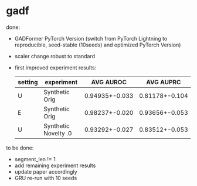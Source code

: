 # gadf

done:

- GADFormer PyTorch Version (switch from PyTorch Lightning to reproducible, seed-stable (10seeds) and optimized PyTorch Version)
- scaler change robust to standard
- first improved experiment results:

  |setting |experiment  |AVG AUROC |AVG AUPRC |
  |--- | --- | ---| ---|
  |U|Synthetic Orig|0.94935+-0.033|0.81178+-0.104|
  |E|Synthetic Orig|0.98237+-0.020|0.93656+-0.053|
  |U|Synthetic Novelty .0|0.93292+-0.027|0.83512+-0.053|

to be done:

- segment_len != 1
- add remaining experiment results
- update paper accordingly
- GRU re-run with 10 seeds

